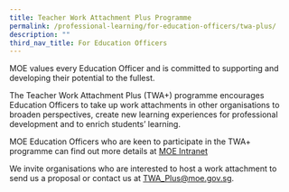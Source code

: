 ```yaml
---
title: Teacher Work Attachment Plus Programme
permalink: /professional-learning/for-education-officers/twa-plus/
description: ""
third_nav_title: For Education Officers
---
```


MOE values every Education Officer and is committed to supporting and developing their potential to the fullest.

The Teacher Work Attachment Plus (TWA+) programme encourages Education Officers to take up work attachments in other organisations to broaden perspectives, create new learning experiences for professional development and to enrich students’ learning.

MOE Education Officers who are keen to participate in the TWA+ programme can find out more details at [MOE Intranet](https://intranet.moe.gov.sg/academy/TWA/Pages/TWA.aspx)

We invite organisations who are interested to host a work attachment to send us a proposal or contact us at [TWA\_Plus@moe.gov.sg](mailto:TWA_Plus@moe.gov.sg).
